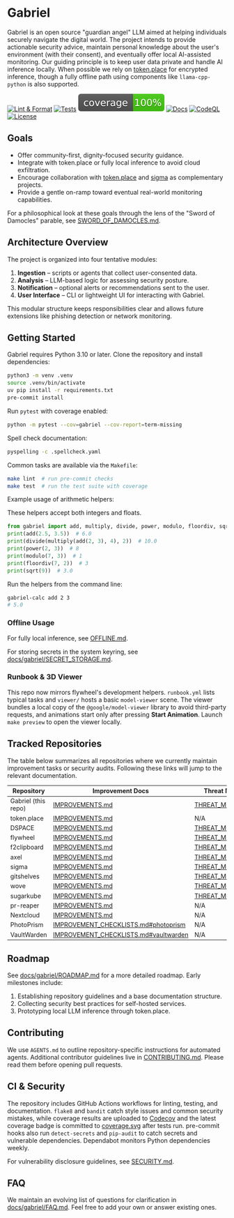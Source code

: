 # Gabriel

Gabriel is an open source "guardian angel" LLM aimed at helping individuals securely navigate the digital world. The project intends to provide actionable security advice, maintain personal knowledge about the user's environment (with their consent), and eventually offer local AI-assisted monitoring. Our guiding principle is to keep user data private and handle AI inference locally. When possible we rely on [token.place](https://github.com/futuroptimist/token.place) for encrypted inference, though a fully offline path using components like `llama-cpp-python` is also supported.

[![Lint & Format](https://img.shields.io/github/actions/workflow/status/futuroptimist/gabriel/.github/workflows/ci.yml?label=lint%20%26%20format)](https://github.com/futuroptimist/gabriel/actions/workflows/ci.yml)
[![Tests](https://img.shields.io/github/actions/workflow/status/futuroptimist/gabriel/.github/workflows/coverage.yml?label=tests)](https://github.com/futuroptimist/gabriel/actions/workflows/coverage.yml)
[![Coverage](https://raw.githubusercontent.com/futuroptimist/gabriel/main/coverage.svg)](https://codecov.io/gh/futuroptimist/gabriel)
[![Docs](https://img.shields.io/github/actions/workflow/status/futuroptimist/gabriel/.github/workflows/docs.yml?label=docs&branch=main)](https://github.com/futuroptimist/gabriel/actions/workflows/docs.yml)
[![CodeQL](https://img.shields.io/github/actions/workflow/status/futuroptimist/gabriel/.github/workflows/codeql.yml?label=codeql)](https://github.com/futuroptimist/gabriel/actions/workflows/codeql.yml)
[![License](https://img.shields.io/github/license/futuroptimist/gabriel)](LICENSE)

## Goals

- Offer community-first, dignity-focused security guidance.
- Integrate with token.place or fully local inference to avoid cloud exfiltration.
- Encourage collaboration with [token.place](https://github.com/futuroptimist/token.place) and [sigma](https://github.com/futuroptimist/sigma) as complementary projects.
- Provide a gentle on-ramp toward eventual real-world monitoring capabilities.

For a philosophical look at these goals through the lens of the "Sword of Damocles" parable, see [SWORD_OF_DAMOCLES.md](docs/gabriel/SWORD_OF_DAMOCLES.md).

## Architecture Overview

The project is organized into four tentative modules:

1. **Ingestion** – scripts or agents that collect user-consented data.
2. **Analysis** – LLM-based logic for assessing security posture.
3. **Notification** – optional alerts or recommendations sent to the user.
4. **User Interface** – CLI or lightweight UI for interacting with Gabriel.

This modular structure keeps responsibilities clear and allows future extensions like phishing detection or network monitoring.

## Getting Started

Gabriel requires Python 3.10 or later. Clone the repository and install dependencies:

```bash
python3 -m venv .venv
source .venv/bin/activate
uv pip install -r requirements.txt
pre-commit install
```

Run `pytest` with coverage enabled:

```bash
python -m pytest --cov=gabriel --cov-report=term-missing
```

Spell check documentation:

```bash
pyspelling -c .spellcheck.yaml
```

Common tasks are available via the `Makefile`:

```bash
make lint  # run pre-commit checks
make test  # run the test suite with coverage
```

Example usage of arithmetic helpers:

These helpers accept both integers and floats.

```python
from gabriel import add, multiply, divide, power, modulo, floordiv, sqrt
print(add(2.5, 3.5))  # 6.0
print(divide(multiply(add(2, 3), 4), 2))  # 10.0
print(power(2, 3))  # 8
print(modulo(7, 3))  # 1
print(floordiv(7, 2))  # 3
print(sqrt(9))  # 3.0
```

Run the helpers from the command line:

```bash
gabriel-calc add 2 3
# 5.0
```

### Offline Usage

For fully local inference, see [OFFLINE.md](docs/gabriel/OFFLINE.md).

For storing secrets in the system keyring, see
[docs/gabriel/SECRET_STORAGE.md](docs/gabriel/SECRET_STORAGE.md).

### Runbook & 3D Viewer

This repo now mirrors flywheel's development helpers. `runbook.yml` lists
typical tasks and `viewer/` hosts a basic `model-viewer` scene. The viewer bundles a
local copy of the `@google/model-viewer` library to avoid third-party requests,
and animations start only after pressing **Start Animation**. Launch
`make preview` to open the viewer locally.

## Tracked Repositories

The table below summarizes all repositories where we currently maintain
improvement tasks or security audits. Following these links will jump to the
relevant documentation.

| Repository | Improvement Docs | Threat Model |
|------------|-----------------|--------------|
| Gabriel (this repo) | [IMPROVEMENTS.md](docs/gabriel/IMPROVEMENTS.md) | [THREAT_MODEL.md](docs/gabriel/THREAT_MODEL.md) |
| token.place | [IMPROVEMENTS.md](docs/related/token_place/IMPROVEMENTS.md) | N/A |
| DSPACE | [IMPROVEMENTS.md](docs/related/dspace/IMPROVEMENTS.md) | [THREAT_MODEL.md](docs/related/dspace/THREAT_MODEL.md) |
| flywheel | [IMPROVEMENTS.md](docs/related/flywheel/IMPROVEMENTS.md) | [THREAT_MODEL.md](docs/related/flywheel/THREAT_MODEL.md) |
| f2clipboard | [IMPROVEMENTS.md](docs/related/f2clipboard/IMPROVEMENTS.md) | [THREAT_MODEL.md](docs/related/f2clipboard/THREAT_MODEL.md) |
| axel | [IMPROVEMENTS.md](docs/related/axel/IMPROVEMENTS.md) | [THREAT_MODEL.md](docs/related/axel/THREAT_MODEL.md) |
| sigma | [IMPROVEMENTS.md](docs/related/sigma/IMPROVEMENTS.md) | [THREAT_MODEL.md](docs/related/sigma/THREAT_MODEL.md) |
| gitshelves | [IMPROVEMENTS.md](docs/related/gitshelves/IMPROVEMENTS.md) | [THREAT_MODEL.md](docs/related/gitshelves/THREAT_MODEL.md) |
| wove | [IMPROVEMENTS.md](docs/related/wove/IMPROVEMENTS.md) | [THREAT_MODEL.md](docs/related/wove/THREAT_MODEL.md) |
| sugarkube | [IMPROVEMENTS.md](docs/related/sugarkube/IMPROVEMENTS.md) | [THREAT_MODEL.md](docs/related/sugarkube/THREAT_MODEL.md) |
| pr-reaper | [IMPROVEMENTS.md](docs/related/pr-reaper/IMPROVEMENTS.md) | N/A |
| Nextcloud | [IMPROVEMENTS.md](docs/related/nextcloud/IMPROVEMENTS.md) | N/A |
| PhotoPrism | [IMPROVEMENT_CHECKLISTS.md#photoprism](docs/IMPROVEMENT_CHECKLISTS.md#photoprism) | N/A |
| VaultWarden | [IMPROVEMENT_CHECKLISTS.md#vaultwarden](docs/IMPROVEMENT_CHECKLISTS.md#vaultwarden) | N/A |

## Roadmap

See [docs/gabriel/ROADMAP.md](docs/gabriel/ROADMAP.md) for a more detailed roadmap. Early milestones include:

1. Establishing repository guidelines and a base documentation structure.
2. Collecting security best practices for self-hosted services.
3. Prototyping local LLM inference through token.place.

## Contributing

We use `AGENTS.md` to outline repository-specific instructions for automated agents. Additional contributor guidelines live in [CONTRIBUTING.md](CONTRIBUTING.md). Please read them before opening pull requests.

## CI & Security

The repository includes GitHub Actions workflows for linting, testing, and documentation.
`flake8` and `bandit` catch style issues and common security mistakes, while coverage results are
uploaded to [Codecov](https://codecov.io/) and the latest coverage badge is committed to
[coverage.svg](coverage.svg) after tests run.
pre-commit hooks also run `detect-secrets` and `pip-audit` to catch secrets and vulnerable
dependencies.
Dependabot monitors Python dependencies weekly.

For vulnerability disclosure guidelines, see [SECURITY.md](SECURITY.md).

## FAQ

We maintain an evolving list of questions for clarification in [docs/gabriel/FAQ.md](docs/gabriel/FAQ.md). Feel free to add your own or answer existing ones.
